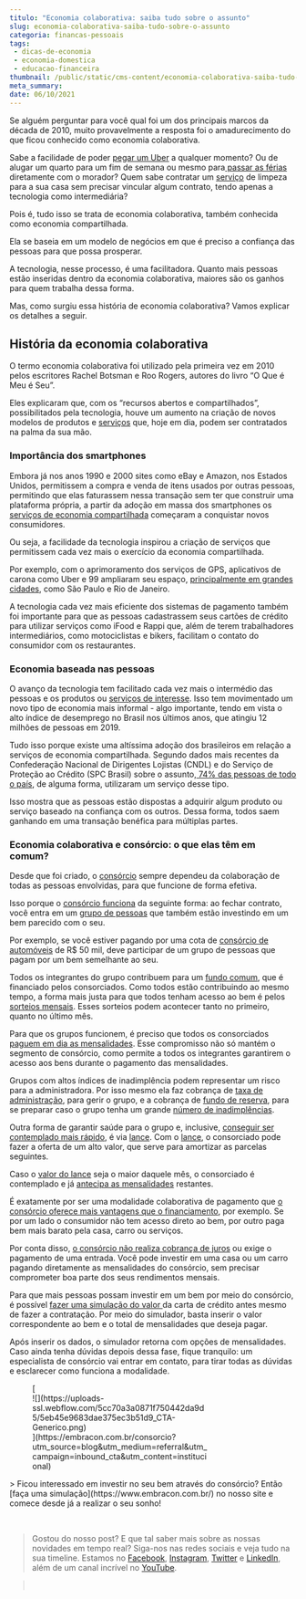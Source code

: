```yaml
---
titulo: "Economia colaborativa: saiba tudo sobre o assunto"
slug: economia-colaborativa-saiba-tudo-sobre-o-assunto
categoria: financas-pessoais
tags:
 - dicas-de-economia
 - economia-domestica
 - educacao-financeira
thumbnail: /public/static/cms-content/economia-colaborativa-saiba-tudo-sobre-o-assunto.png
meta_summary: 
date: 06/10/2021
---
```

Se alguém perguntar para você qual foi um dos principais marcos da década de 2010, muito provavelmente a resposta foi o amadurecimento do que ficou conhecido como economia colaborativa.

Sabe a facilidade de poder [pegar um Uber](https://www.embracon.com.br/blog/motorista-de-aplicativo-faca-um-consorcio) a qualquer momento? Ou de alugar um quarto para um fim de semana ou mesmo para[ passar as férias](https://www.embracon.com.br/blog/top-5-destinos-de-ferias-escolha-sua-proxima-viagem-pelo-brasil) diretamente com o morador? Quem sabe contratar um [serviço](https://www.embracon.com.br/consorcio-servicos) de limpeza para a sua casa sem precisar vincular algum contrato, tendo apenas a tecnologia como intermediária?

Pois é, tudo isso se trata de economia colaborativa, também conhecida como economia compartilhada.

Ela se baseia em um modelo de negócios em que é preciso a confiança das pessoas para que possa prosperar.

A tecnologia, nesse processo, é uma facilitadora. Quanto mais pessoas estão inseridas dentro da economia colaborativa, maiores são os ganhos para quem trabalha dessa forma.

Mas, como surgiu essa história de economia colaborativa? Vamos explicar os detalhes a seguir.

História da economia colaborativa
---------------------------------

O termo economia colaborativa foi utilizado pela primeira vez em 2010 pelos escritores Rachel Botsman e Roo Rogers, autores do livro “O Que é Meu é Seu”.

Eles explicaram que, com os “recursos abertos e compartilhados”, possibilitados pela tecnologia, houve um aumento na criação de novos modelos de produtos e [serviços](https://www.embracon.com.br/consorcio-servicos) que, hoje em dia, podem ser contratados na palma da sua mão.

### Importância dos smartphones

Embora já nos anos 1990 e 2000 sites como eBay e Amazon, nos Estados Unidos, permitissem a compra e venda de itens usados por outras pessoas, permitindo que elas faturassem nessa transação sem ter que construir uma plataforma própria, a partir da adoção em massa dos smartphones os [serviços de economia compartilhada](https://www.embracon.com.br/) começaram a conquistar novos consumidores.

Ou seja, a facilidade da tecnologia inspirou a criação de serviços que permitissem cada vez mais o exercício da economia compartilhada.

Por exemplo, com o aprimoramento dos serviços de GPS, aplicativos de carona como Uber e 99 ampliaram seu espaço, [principalmente em grandes cidades](https://www.embracon.com.br/blog/conheca-as-melhores-cidades-para-se-viver-no-brasil), como São Paulo e Rio de Janeiro.

A tecnologia cada vez mais eficiente dos sistemas de pagamento também foi importante para que as pessoas cadastrassem seus cartões de crédito para utilizar serviços como iFood e Rappi que, além de terem trabalhadores intermediários, como motociclistas e bikers, facilitam o contato do consumidor com os restaurantes.

### Economia baseada nas pessoas

O avanço da tecnologia tem facilitado cada vez mais o intermédio das pessoas e os produtos ou [serviços de interesse](https://www.embracon.com.br/consorcio-servicos). Isso tem movimentado um novo tipo de economia mais informal - algo importante, tendo em vista o alto índice de desemprego no Brasil nos últimos anos, que atingiu 12 milhões de pessoas em 2019.

Tudo isso porque existe uma altíssima adoção dos brasileiros em relação a serviços de economia compartilhada. Segundo dados mais recentes da Confederação Nacional de Dirigentes Lojistas (CNDL) e do Serviço de Proteção ao Crédito (SPC Brasil) sobre o assunto,[ 74% das pessoas de todo o país](https://www.meioemensagem.com.br/home/midia/2019/08/15/economia-colaborativa-cresce-mas-confianca-ainda-e-barreira.html), de alguma forma, utilizaram um serviço desse tipo.

Isso mostra que as pessoas estão dispostas a adquirir algum produto ou serviço baseado na confiança com os outros. Dessa forma, todos saem ganhando em uma transação benéfica para múltiplas partes.

### Economia colaborativa e consórcio: o que elas têm em comum?

Desde que foi criado, o [consórcio](https://www.embracon.com.br/conhecaoconsorcio/o-que-e-consorcio) sempre dependeu da colaboração de todas as pessoas envolvidas, para que funcione de forma efetiva.

Isso porque o [consórcio funciona](https://www.embracon.com.br/blog/consorcio-vale-a-pena) da seguinte forma: ao fechar contrato, você entra em um [grupo de pessoas](https://www.embracon.com.br/conhecaoconsorcio/o-que-e-um-grupo-de-consorcio) que também estão investindo em um bem parecido com o seu.

Por exemplo, se você estiver pagando por uma cota de [consórcio de automóveis](https://www.embracon.com.br/blog/duvidas-frequentes-consorcio-de-carro) de R$ 50 mil, deve participar de um grupo de pessoas que pagam por um bem semelhante ao seu.

Todos os integrantes do grupo contribuem para um [fundo comum](https://www.embracon.com.br/conhecaoconsorcio/o-que-e-o-fundo-de-aquisicao-ou-fundo-comum-do-consorcio), que é financiado pelos consorciados. Como todos estão contribuindo ao mesmo tempo, a forma mais justa para que todos tenham acesso ao bem é pelos [sorteios mensais](https://www.embracon.com.br/blog/assembleia-de-consorcio-como-funciona). Esses sorteios podem acontecer tanto no primeiro, quanto no último mês.

Para que os grupos funcionem, é preciso que todos os consorciados [paguem em dia as mensalidades](https://www.embracon.com.br/blog/como-e-feito-o-pagamento-da-parcela-do-consorcio). Esse compromisso não só mantém o segmento de consórcio, como permite a todos os integrantes garantirem o acesso aos bens durante o pagamento das mensalidades.

Grupos com altos índices de inadimplência podem representar um risco para a administradora. Por isso mesmo ela faz cobrança de [taxa de administração](https://www.embracon.com.br/conhecaoconsorcio/o-que-e-taxa-de-administracao), para gerir o grupo, e a cobrança de [fundo de reserva](https://www.embracon.com.br/conhecaoconsorcio/o-que-e-fundo-de-reserva), para se preparar caso o grupo tenha um grande [número de inadimplências](https://www.embracon.com.br/conhecaoconsorcio/o-que-pode-ocorrer-no-caso-de-atraso-ou-falta-de-pagamento-das-parcelas).

Outra forma de garantir saúde para o grupo e, inclusive, [conseguir ser contemplado mais rápido](https://www.embracon.com.br/blog/como-ser-contemplado-mais-rapido-no-consorcio), é via [lance](https://www.embracon.com.br/conhecaoconsorcio/o-que-e-o-lance). Com o [lance](https://www.embracon.com.br/blog/como-funcionam-os-tipos-de-lances-no-consorcio), o consorciado pode fazer a oferta de um alto valor, que serve para amortizar as parcelas seguintes.

Caso o [valor do lance](https://www.embracon.com.br/blog/saiba-como-definir-o-valor-de-lance-para-ser-contemplado-mais-rapido) seja o maior daquele mês, o consorciado é contemplado e já [antecipa as mensalidades](https://www.embracon.com.br/blog/antecipar-um-consorcio-descubra-aqui) restantes.

É exatamente por ser uma modalidade colaborativa de pagamento que [o consórcio oferece mais vantagens que o financiamento](https://www.embracon.com.br/blog/sabe-a-diferenca-entre-consorcio-e-financiamento-a-gente-te-conta), por exemplo. Se por um lado o consumidor não tem acesso direto ao bem, por outro paga bem mais barato pela casa, carro ou serviços.

Por conta disso, [o consórcio não realiza cobrança de juros](https://www.embracon.com.br/blog/consorcio-nao-tem-juros-entenda) ou exige o pagamento de uma entrada. Você pode investir em uma casa ou um carro pagando diretamente as mensalidades do consórcio, sem precisar comprometer boa parte dos seus rendimentos mensais.

Para que mais pessoas possam investir em um bem por meio do consórcio, é possível [fazer uma simulação do valor ](https://www.embracon.com.br/blog/descubra-como-fazer-uma-simulacao-no-consorcio)da carta de crédito antes mesmo de fazer a contratação. Por meio do simulador, basta inserir o valor correspondente ao bem e o total de mensalidades que deseja pagar.

Após inserir os dados, o simulador retorna com opções de mensalidades. Caso ainda tenha dúvidas depois dessa fase, fique tranquilo: um especialista de consórcio vai entrar em contato, para tirar todas as dúvidas e esclarecer como funciona a modalidade.

<figure class="w-richtext-figure-type-image w-richtext-align-center" style="max-width:310px">[<div>![](https://uploads-ssl.webflow.com/5cc70a3a0871f750442da9d5/5eb45e9683dae375ec3b51d9_CTA-Generico.png)</div>](https://embracon.com.br/consorcio?utm_source=blog&utm_medium=referral&utm_campaign=inbound_cta&utm_content=institucional)</figure>> Ficou interessado em investir no seu bem através do consórcio? Então [faça uma simulação](https://www.embracon.com.br/) no nosso site e comece desde já a realizar o seu sonho!

‍

> Gostou do nosso post? E que tal saber mais sobre as nossas novidades em tempo real? Siga-nos nas redes sociais e veja tudo na sua timeline. Estamos no [Facebook](https://www.facebook.com/embracon/), [Instagram](https://www.instagram.com/embraconoficial/), [Twitter](https://twitter.com/embracon) e [LinkedIn](https://www.linkedin.com/company/1018875/), além de um canal incrível no [YouTube](https://www.youtube.com/channel/UCL-Y0mv9zc73Iek48NLUBzQ).

> ‍

